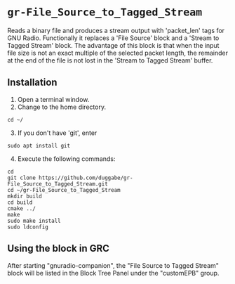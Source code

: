 # `gr-File_Source_to_Tagged_Stream`

Reads a binary file and produces a stream output with 'packet_len' tags for GNU Radio. Functionally it replaces a 'File Source' block and a 'Stream to Tagged Stream' block. The advantage of this block is that when the input file size is not an exact multiple of the selected packet length, the remainder at the end of the file is not lost in the 'Stream to Tagged Stream' buffer.

## Installation

1. Open a terminal window.
2. Change to the home directory.  
```
cd ~/  
```
3. If you don't have 'git', enter  
```
sudo apt install git  
```
4. Execute the following commands: 
 
  `cd`  
  `git clone https://github.com/duggabe/gr-File_Source_to_Tagged_Stream.git`  
  `cd ~/gr-File_Source_to_Tagged_Stream`  
  `mkdir build`  
  `cd build`  
  `cmake ../`  
  `make`  
  `sudo make install`  
  `sudo ldconfig`  

## Using the block in GRC

After starting "gnuradio-companion", the "File Source to Tagged Stream" block will be listed in the Block Tree Panel under the "customEPB" group.
